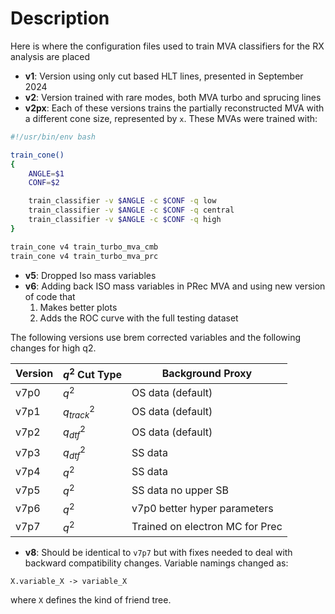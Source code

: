 # Description

Here is where the configuration files used to train MVA classifiers for the RX analysis are placed

- **v1**: Version using only cut based HLT lines, presented in September 2024
- **v2**: Version trained with rare modes, both MVA turbo and sprucing lines
- **v2px**: Each of these versions trains the partially reconstructed MVA with a different cone size, represented by `x`.
These MVAs were trained with:

```bash
#!/usr/bin/env bash

train_cone()
{
    ANGLE=$1
    CONF=$2

    train_classifier -v $ANGLE -c $CONF -q low
    train_classifier -v $ANGLE -c $CONF -q central
    train_classifier -v $ANGLE -c $CONF -q high
}

train_cone v4 train_turbo_mva_cmb
train_cone v4 train_turbo_mva_prc
```

- **v5**: Dropped Iso mass variables
- **v6**: Adding back ISO mass variables in PRec MVA and using new version of code that
    1. Makes better plots
    2. Adds the ROC curve with the full testing dataset

The following versions use brem corrected variables and the following changes
for high q2.

| Version | $q^2$ Cut Type | Background Proxy                |
| ------- | -------------- | ------------------------------- |
| v7p0    | $q^2$          | OS data (default)               |
| v7p1    | $q^2_{track}$  | OS data (default)               |
| v7p2    | $q^2_{dtf}$    | OS data (default)               |
| v7p3    | $q^2_{dtf}$    | SS data                         |
| v7p4    | $q^2$          | SS data                         |
| v7p5    | $q^2$          | SS data no upper SB             |
| v7p6    | $q^2$          | v7p0 better hyper parameters    |
| v7p7    | $q^2$          | Trained on electron MC for Prec |

- **v8**: Should be identical to `v7p7` but with fixes needed to deal with 
backward compatibility changes. Variable namings changed as:

```
X.variable_X -> variable_X
```

where `X` defines the kind of friend tree.
